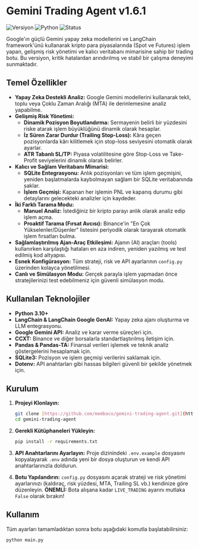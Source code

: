 # Gemini Trading Agent v1.6.1

![Versiyon](https://img.shields.io/badge/versiyon-1.3.1-brightgreen) ![Python](https://img.shields.io/badge/Python-3.10%2B-blueviolet) ![Status](https://img.shields.io/badge/status-stabil-green)

Google'ın güçlü Gemini yapay zeka modellerini ve LangChain framework'ünü kullanarak kripto para piyasalarında (Spot ve Futures) işlem yapan, gelişmiş risk yönetimi ve kalıcı veritabanı mimarisine sahip bir trading botu. Bu versiyon, kritik hatalardan arındırılmış ve stabil bir çalışma deneyimi sunmaktadır.

## Temel Özellikler

- **Yapay Zeka Destekli Analiz:** Google Gemini modellerini kullanarak tekli, toplu veya Çoklu Zaman Aralığı (MTA) ile derinlemesine analiz yapabilme.
- **Gelişmiş Risk Yönetimi:**
    - **Dinamik Pozisyon Boyutlandırma:** Sermayenin belirli bir yüzdesini riske atarak işlem büyüklüğünü dinamik olarak hesaplar.
    - **İz Süren Zarar Durdur (Trailing Stop-Loss):** Kâra geçen pozisyonlarda kârı kilitlemek için stop-loss seviyesini otomatik olarak ayarlar.
    - **ATR Tabanlı SL/TP:** Piyasa volatilitesine göre Stop-Loss ve Take-Profit seviyelerini dinamik olarak belirler.
- **Kalıcı ve Sağlam Veritabanı Mimarisi:**
    - **SQLite Entegrasyonu:** Anlık pozisyonları ve tüm işlem geçmişini, yeniden başlatmalarda kaybolmayan sağlam bir SQLite veritabanında saklar.
    - **İşlem Geçmişi:** Kapanan her işlemin PNL ve kapanış durumu gibi detaylarını gelecekteki analizler için kaydeder.
- **İki Farklı Tarama Modu:**
    - **Manuel Analiz:** İstediğiniz bir kripto parayı anlık olarak analiz edip işlem açma.
    - **Proaktif Tarama (Fırsat Avcısı):** Binance'in "En Çok Yükselenler/Düşenler" listesini periyodik olarak tarayarak otomatik işlem fırsatları bulma.
- **Sağlamlaştırılmış Ajan-Araç Etkileşimi:** Ajanın (AI) araçları (tools) kullanırken karşılaştığı hataları en aza indiren, yeniden yazılmış ve test edilmiş kod altyapısı.
- **Esnek Konfigürasyon:** Tüm strateji, risk ve API ayarlarının `config.py` üzerinden kolayca yönetilmesi.
- **Canlı ve Simülasyon Modu:** Gerçek parayla işlem yapmadan önce stratejilerinizi test edebilmeniz için güvenli simülasyon modu.

## Kullanılan Teknolojiler

- **Python 3.10+**
- **LangChain & LangChain Google GenAI:** Yapay zeka ajanı oluşturma ve LLM entegrasyonu.
- **Google Gemini API:** Analiz ve karar verme süreçleri için.
- **CCXT:** Binance ve diğer borsalarla standartlaştırılmış iletişim için.
- **Pandas & Pandas-TA:** Finansal verileri işlemek ve teknik analiz göstergelerini hesaplamak için.
- **SQLite3:** Pozisyon ve işlem geçmişi verilerini saklamak için.
- **Dotenv:** API anahtarları gibi hassas bilgileri güvenli bir şekilde yönetmek için.

## Kurulum

1.  **Projeyi Klonlayın:**
    ```bash
    git clone [https://github.com/membaco/gemini-trading-agent.git](https://github.com/membaco/gemini-trading-agent.git)
    cd gemini-trading-agent
    ```

2.  **Gerekli Kütüphaneleri Yükleyin:**
    ```bash
    pip install -r requirements.txt
    ```

3.  **API Anahtarlarını Ayarlayın:**
    Proje dizinindeki `.env.example` dosyasını kopyalayarak `.env` adında yeni bir dosya oluşturun ve kendi API anahtarlarınızla doldurun.

4.  **Botu Yapılandırın:**
    `config.py` dosyasını açarak strateji ve risk yönetimi ayarlarınızı (kaldıraç, risk yüzdesi, MTA, Trailing SL vb.) kendinize göre düzenleyin.
    **ÖNEMLİ:** Bota alışana kadar `LIVE_TRADING` ayarını mutlaka `False` olarak bırakın!

## Kullanım

Tüm ayarları tamamladıktan sonra botu aşağıdaki komutla başlatabilirsiniz:

```bash
python main.py